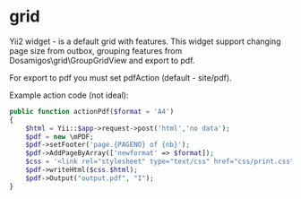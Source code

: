 # grid
Yii2 widget - is a default grid with features.
This widget support changing page size from outbox, grouping features from Dosamigos\grid\GroupGridView and export to pdf.

For export to pdf you must set pdfAction (default - site/pdf).

Example action code (not ideal):

```php
public function actionPdf($format = 'A4')
{    
    $html = Yii::$app->request->post('html','no data');
    $pdf = new \mPDF;
    $pdf->setFooter('page.{PAGENO} of {nb}');
    $pdf->AddPageByArray(['newformat' => $format]);
    $css = '<link rel="stylesheet" type="text/css" href="css/print.css"/>'; //example css
    $pdf->writeHtml($css.$html);
    $pdf->Output("output.pdf", "I");
}

```


